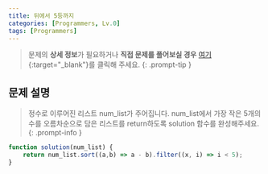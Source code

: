 ```yaml
---
title: 뒤에서 5등까지
categories: [Programmers, Lv.0]
tags: [Programmers]
---
```


> 문제의 **상세 정보**가 필요하거나 **직접 문제를 풀어보실 경우** [여기](https://school.programmers.co.kr/learn/courses/30/lessons/181853){:target="_blank"}를 클릭해 주세요.
{: .prompt-tip }

## 문제 설명

> 정수로 이루어진 리스트 num_list가 주어집니다. num_list에서 가장 작은 5개의 수를 오름차순으로 담은 리스트를 return하도록 solution 함수를 완성해주세요.
{: .prompt-info }

```js
function solution(num_list) {
    return num_list.sort((a,b) => a - b).filter((x, i) => i < 5);
}
```
